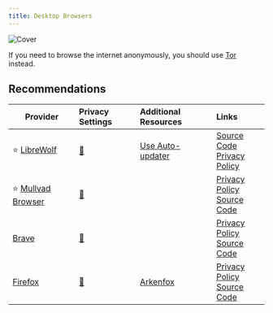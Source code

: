 ```yaml
---
title: Desktop Browsers
---
```


![Cover](../../assets/desktop-browsers.png)

If you need to browse the internet anonymously, you should use [Tor](/recommendations/internet-browsing/tor) instead.

## Recommendations


| Provider | Privacy Settings | Additional Resources | Links |
| --- | :-- | :-- | :-- |
| :star: [LibreWolf](https://librewolf.net/) | <a href="https://github.com/StellarSand/privacy-settings/blob/main/Privacy%20Settings/Firefox.md">:link:</a> | [Use Auto-updater](https://github.com/ltguillaume/librewolf-winupdater) | [Source Code](https://codeberg.org/librewolf/source)<br/>[Privacy Policy](https://librewolf.net/privacy-policy/) |
| :star: [Mullvad Browser](https://mullvad.net/en/browser) | <a href="https://github.com/StellarSand/privacy-settings/blob/main/Privacy%20Settings/Firefox.md">:link:</a> |  | [Privacy Policy](https://mullvad.net/en/help/privacy-policy)<br/>[Source Code](https://gitlab.torproject.org/tpo/applications/mullvad-browser)  |
| [Brave](https://brave.com/) | <a href="https://github.com/StellarSand/privacy-settings/blob/main/Privacy%20Settings/Brave.md">:link:</a> |  | [Privacy Policy](https://brave.com/privacy/browser)<br/>[Source Code](https://github.com/brave/brave-browser)  |
| [Firefox](https://firefox.com/) | <a href="https://github.com/StellarSand/privacy-settings/blob/main/Privacy%20Settings/Firefox.md">:link:</a> | [Arkenfox](https://github.com/arkenfox/user.js) | [Privacy Policy](https://mozilla.org/privacy/firefox)<br/>[Source Code](https://hg.mozilla.org/mozilla-central)  |
